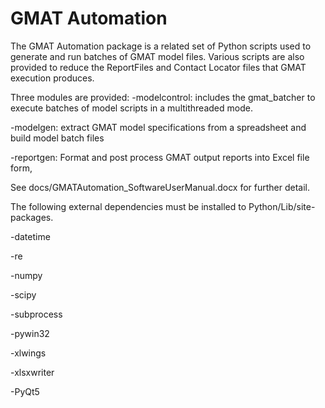 # GMAT Automation
The GMAT Automation package is a related set of Python scripts used to generate and run batches of GMAT model files. Various scripts are also provided to reduce the ReportFiles and Contact Locator files that GMAT execution produces.

Three modules are provided:
-modelcontrol: includes the gmat_batcher to execute batches of model scripts in a multithreaded mode.

-modelgen: extract GMAT model specifications from a spreadsheet and build model batch files 

-reportgen: Format and post process GMAT output reports into Excel file form,

See docs/GMATAutomation_SoftwareUserManual.docx for further detail.

The following external dependencies must be installed to Python/Lib/site-packages.

-datetime

-re

-numpy
	
-scipy
	
-subprocess
	
-pywin32
	
-xlwings
	
-xlsxwriter
	
-PyQt5
	